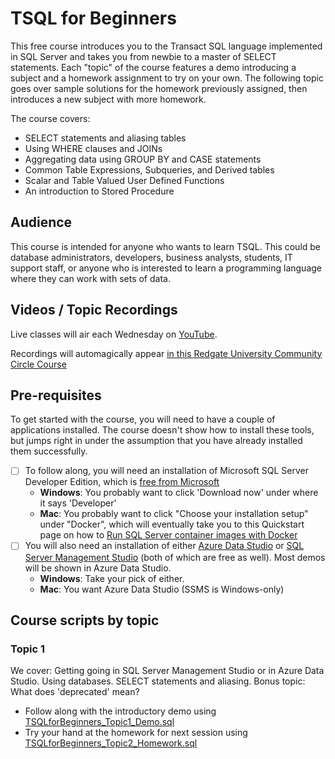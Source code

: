 # TSQL for Beginners

This free course introduces you to the Transact SQL language implemented in SQL Server and takes you from newbie to a master of SELECT statements. Each "topic" of the course features a demo introducing a subject and a homework assignment to try on your own. The following topic goes over sample solutions for the homework previously assigned, then introduces a new subject with more homework.

The course covers:

* SELECT statements and aliasing tables
* Using WHERE clauses and JOINs
* Aggregating data using GROUP BY and CASE statements
* Common Table Expressions, Subqueries, and Derived tables
* Scalar and Table Valued User Defined Functions
* An introduction to Stored Procedure

## Audience

This course is intended for anyone who wants to learn TSQL. This could be database administrators, developers, business analysts, students, IT support staff, or anyone who is interested to learn a programming language where they can work with sets of data.

## Videos / Topic Recordings

Live classes will air each Wednesday on [YouTube](https://www.youtube.com/redgate).

Recordings will automagically appear [in this Redgate University Community Circle Course](https://www.red-gate.com/hub/university/courses/t-sql/tsql-for-beginners)

## Pre-requisites

To get started with the course, you will need to have a couple of applications installed. The course doesn't show how to install these tools, but jumps right in under the assumption that you have already installed them successfully.

- [ ] To follow along, you will need an installation of Microsoft SQL Server Developer Edition, which is [free from Microsoft](https://www.microsoft.com/en-us/sql-server/sql-server-downloads)
  * **Windows**: You probably want to click 'Download now' under where it says 'Developer'
  * **Mac**: You probably want to click "Choose your installation setup" under "Docker", which will eventually take you to this Quickstart page on how to [Run SQL Server container images with Docker](https://docs.microsoft.com/en-us/sql/linux/quickstart-install-connect-docker)
- [ ] You will also need an installation of either [Azure Data Studio](https://docs.microsoft.com/en-us/sql/azure-data-studio/download-azure-data-studio) or [SQL Server Management Studio](https://docs.microsoft.com/en-us/sql/ssms/download-sql-server-management-studio-ssms) (both of which are free as well). Most demos will be shown in Azure Data Studio.
  * **Windows**: Take your pick of either.
  * **Mac**: You want Azure Data Studio (SSMS is Windows-only)

## Course scripts by topic

### Topic 1

We cover: Getting going in SQL Server Management Studio or in Azure Data Studio. Using databases. SELECT statements and aliasing. 
Bonus topic: What does 'deprecated' mean?

* Follow along with the introductory demo using [TSQLforBeginners_Topic1_Demo.sql](https://github.com/LitKnd/TSQLBeginners/blob/master/TSQLforBeginners_Topic1_Demo.sql)
* Try your hand at the homework for next session using [TSQLforBeginners_Topic2_Homework.sql](https://github.com/LitKnd/TSQLBeginners/blob/master/TSQLforBeginners_Topic2_Homework.sql)
